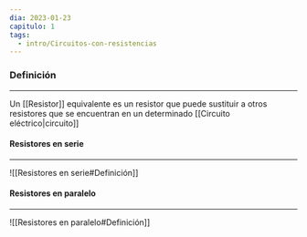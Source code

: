 ```yaml
---
dia: 2023-01-23
capitulo: 1
tags:
  - intro/Circuitos-con-resistencias
---
```

### Definición
---
Un [[Resistor]] equivalente es un resistor que puede sustituir a otros resistores que se encuentran en un determinado [[Circuito eléctrico|circuito]] 

#### Resistores en serie
---
![[Resistores en serie#Definición]]

#### Resistores en paralelo
---
![[Resistores en paralelo#Definición]]